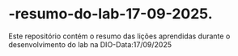 # -resumo-do-lab-17-09-2025.
Este repositório contém o resumo das lições aprendidas durante o desenvolvimento do lab na DIO-Data:17/09/2025
